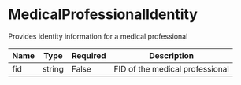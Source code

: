 # MedicalProfessionalIdentity

Provides identity information for a medical professional

| Name | Type   | Required | Description |
| ---- | ------ | -------- | ----------- |
| fid  | string | False | FID of the medical professional |

